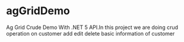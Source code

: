 # agGridDemo
Ag Grid Crude Demo With .NET 5 API.In this project we are doing crud operation on customer add edit delete basic information of customer
